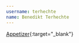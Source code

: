 ---username: terhechtename: Benedikt Terhechte---[Appetizer](http://www.appetizer-app.com){:target="_blank"}